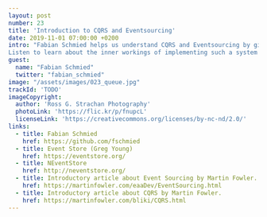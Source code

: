 ```yaml
---
layout: post
number: 23
title: 'Introduction to CQRS and Eventsourcing'
date: 2019-11-01 07:00:00 +0200
intro: "Fabian Schmied helps us understand CQRS and Eventsourcing by giving us a crash course on its motivation and context.
Listen to learn about the inner workings of implementing such a system with some examples from the product he is working on."
guest:
  name: "Fabian Schmied"
  twitter: "fabian_schmied"
image: "/assets/images/023_queue.jpg"
trackId: 'TODO'
imageCopyright:
  author: 'Ross G. Strachan Photography'
  photoLink: 'https://flic.kr/p/fnupcL'
  licenseLink: 'https://creativecommons.org/licenses/by-nc-nd/2.0/'
links:
  - title: Fabian Schmied
    href: https://github.com/fschmied
  - title: Event Store (Greg Young)
    href: https://eventstore.org/
  - title: NEventStore
    href: http://neventstore.org/
  - title: Introductory article about Event Sourcing by Martin Fowler. From 2005 but still valuable. And a Fowler.
    href: https://martinfowler.com/eaaDev/EventSourcing.html
  - title: Introductory article about CQRS by Martin Fowler.
    href: https://martinfowler.com/bliki/CQRS.html
---
```

